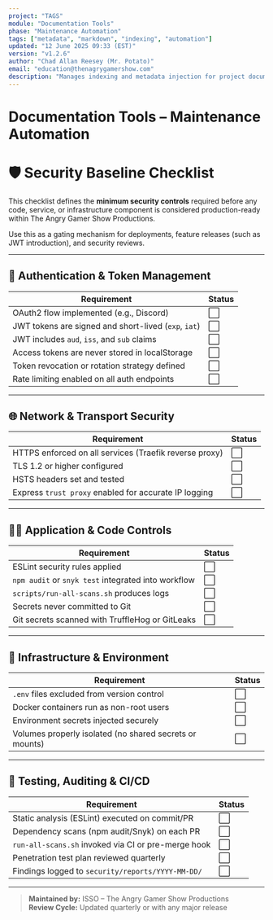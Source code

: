 ```yaml
---
project: "TAGS"
module: "Documentation Tools"
phase: "Maintenance Automation"
tags: ["metadata", "markdown", "indexing", "automation"]
updated: "12 June 2025 09:33 (EST)"
version: "v1.2.6"
author: "Chad Allan Reesey (Mr. Potato)"
email: "education@thenagrygamershow.com"
description: "Manages indexing and metadata injection for project documentation."
---
```


# Documentation Tools – Maintenance Automation
# 🛡️ Security Baseline Checklist

This checklist defines the **minimum security controls** required before any code, service, or infrastructure component is considered production-ready within The Angry Gamer Show Productions.

Use this as a gating mechanism for deployments, feature releases (such as JWT introduction), and security reviews.

---

## 🔐 Authentication & Token Management
| Requirement                                               | Status |
|-----------------------------------------------------------|--------|
| OAuth2 flow implemented (e.g., Discord)                   | ⬜      |
| JWT tokens are signed and short-lived (`exp`, `iat`)      | ⬜      |
| JWT includes `aud`, `iss`, and `sub` claims               | ⬜      |
| Access tokens are never stored in localStorage            | ⬜      |
| Token revocation or rotation strategy defined             | ⬜      |
| Rate limiting enabled on all auth endpoints               | ⬜      |

---

## 🌐 Network & Transport Security
| Requirement                                               | Status |
|-----------------------------------------------------------|--------|
| HTTPS enforced on all services (Traefik reverse proxy)    | ⬜      |
| TLS 1.2 or higher configured                              | ⬜      |
| HSTS headers set and tested                               | ⬜      |
| Express `trust proxy` enabled for accurate IP logging     | ⬜      |

---

## 🧑‍💻 Application & Code Controls
| Requirement                                               | Status |
|-----------------------------------------------------------|--------|
| ESLint security rules applied                             | ⬜      |
| `npm audit` or `snyk test` integrated into workflow       | ⬜      |
| `scripts/run-all-scans.sh` produces logs           | ⬜      |
| Secrets never committed to Git                            | ⬜      |
| Git secrets scanned with TruffleHog or GitLeaks           | ⬜      |

---

## 🐳 Infrastructure & Environment
| Requirement                                               | Status |
|-----------------------------------------------------------|--------|
| `.env` files excluded from version control                | ⬜      |
| Docker containers run as non-root users                   | ⬜      |
| Environment secrets injected securely                     | ⬜      |
| Volumes properly isolated (no shared secrets or mounts)   | ⬜      |

---

## 🧪 Testing, Auditing & CI/CD
| Requirement                                               | Status |
|-----------------------------------------------------------|--------|
| Static analysis (ESLint) executed on commit/PR            | ⬜      |
| Dependency scans (npm audit/Snyk) on each PR              | ⬜      |
| `run-all-scans.sh` invoked via CI or pre-merge hook       | ⬜      |
| Penetration test plan reviewed quarterly                  | ⬜      |
| Findings logged to `security/reports/YYYY-MM-DD/`         | ⬜      |

---

> **Maintained by:** ISSO – The Angry Gamer Show Productions  
> **Review Cycle:** Updated quarterly or with any major release
